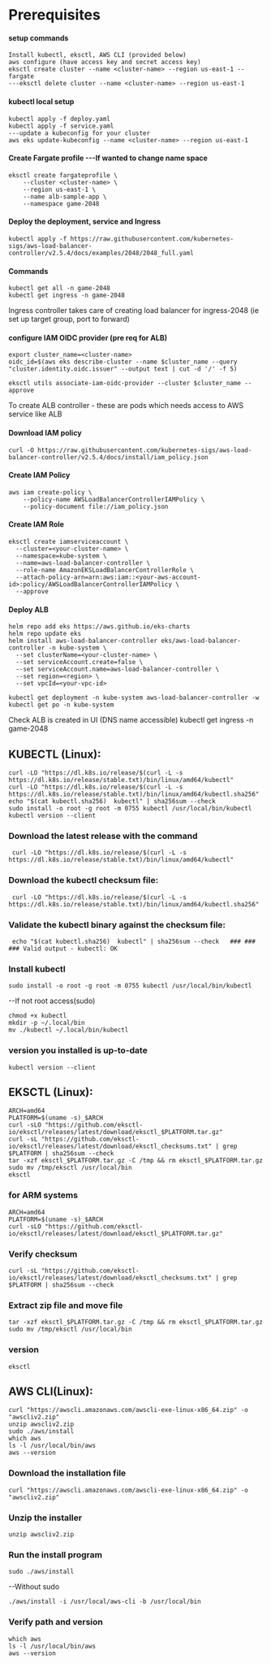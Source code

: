 # Prerequisites

#### setup commands
```
Install kubectl, eksctl, AWS CLI (provided below)
aws configure (have access key and secret access key)
eksctl create cluster --name <cluster-name> --region us-east-1 --fargate
---eksctl delete cluster --name <cluster-name> --region us-east-1
```
#### kubectl local setup
```
kubectl apply -f deploy.yaml
kubectl apply -f service.yaml
---update a kubeconfig for your cluster
aws eks update-kubeconfig --name <cluster-name> --region us-east-1
```
#### Create Fargate profile ---If wanted to change name space
```
eksctl create fargateprofile \
    --cluster <cluster-name> \
    --region us-east-1 \
    --name alb-sample-app \
    --namespace game-2048
```
#### Deploy the deployment, service and Ingress
```
kubectl apply -f https://raw.githubusercontent.com/kubernetes-sigs/aws-load-balancer-controller/v2.5.4/docs/examples/2048/2048_full.yaml
```

#### Commands
```
kubectl get all -n game-2048
kubectl get ingress -n game-2048
```
Ingress controller takes care of  creating load balancer for ingress-2048 (ie set up target group, port to forward)

#### configure IAM OIDC provider (pre req for ALB)
```
export cluster_name=<cluster-name>
oidc_id=$(aws eks describe-cluster --name $cluster_name --query "cluster.identity.oidc.issuer" --output text | cut -d '/' -f 5) 

eksctl utils associate-iam-oidc-provider --cluster $cluster_name --approve
```
To create ALB controller - these are pods which needs access to AWS service like ALB

#### Download IAM policy
```
curl -O https://raw.githubusercontent.com/kubernetes-sigs/aws-load-balancer-controller/v2.5.4/docs/install/iam_policy.json
```

#### Create IAM Policy
```
aws iam create-policy \
    --policy-name AWSLoadBalancerControllerIAMPolicy \
    --policy-document file://iam_policy.json
```

#### Create IAM Role
```
eksctl create iamserviceaccount \
  --cluster=<your-cluster-name> \
  --namespace=kube-system \
  --name=aws-load-balancer-controller \
  --role-name AmazonEKSLoadBalancerControllerRole \
  --attach-policy-arn=arn:aws:iam::<your-aws-account-id>:policy/AWSLoadBalancerControllerIAMPolicy \
  --approve
```

#### Deploy ALB
```
helm repo add eks https://aws.github.io/eks-charts
helm repo update eks
helm install aws-load-balancer-controller eks/aws-load-balancer-controller -n kube-system \
  --set clusterName=<your-cluster-name> \
  --set serviceAccount.create=false \
  --set serviceAccount.name=aws-load-balancer-controller \
  --set region=<region> \
  --set vpcId=<your-vpc-id>
  
kubectl get deployment -n kube-system aws-load-balancer-controller -w
kubectl get po -n kube-system
```
Check ALB is created in UI (DNS name accessible)
kubectl get ingress -n game-2048


## KUBECTL (Linux):
```
curl -LO "https://dl.k8s.io/release/$(curl -L -s https://dl.k8s.io/release/stable.txt)/bin/linux/amd64/kubectl"
curl -LO "https://dl.k8s.io/release/$(curl -L -s https://dl.k8s.io/release/stable.txt)/bin/linux/amd64/kubectl.sha256"
echo "$(cat kubectl.sha256)  kubectl" | sha256sum --check
sudo install -o root -g root -m 0755 kubectl /usr/local/bin/kubectl
kubectl version --client
```
### Download the latest release with the command
```
 curl -LO "https://dl.k8s.io/release/$(curl -L -s https://dl.k8s.io/release/stable.txt)/bin/linux/amd64/kubectl"
```
### Download the kubectl checksum file:
```
 curl -LO "https://dl.k8s.io/release/$(curl -L -s https://dl.k8s.io/release/stable.txt)/bin/linux/amd64/kubectl.sha256"
```
### Validate the kubectl binary against the checksum file:
```
 echo "$(cat kubectl.sha256)  kubectl" | sha256sum --check   ### ### ### Valid output - kubectl: OK
```
### Install kubectl
```
sudo install -o root -g root -m 0755 kubectl /usr/local/bin/kubectl
```
--If not root access(sudo)
```
chmod +x kubectl
mkdir -p ~/.local/bin
mv ./kubectl ~/.local/bin/kubectl
```
### version you installed is up-to-date
```
kubectl version --client
```
## EKSCTL (Linux):
```
ARCH=amd64
PLATFORM=$(uname -s)_$ARCH
curl -sLO "https://github.com/eksctl-io/eksctl/releases/latest/download/eksctl_$PLATFORM.tar.gz"
curl -sL "https://github.com/eksctl-io/eksctl/releases/latest/download/eksctl_checksums.txt" | grep $PLATFORM | sha256sum --check
tar -xzf eksctl_$PLATFORM.tar.gz -C /tmp && rm eksctl_$PLATFORM.tar.gz
sudo mv /tmp/eksctl /usr/local/bin
eksctl
```
### for ARM systems
```
ARCH=amd64
PLATFORM=$(uname -s)_$ARCH
curl -sLO "https://github.com/eksctl-io/eksctl/releases/latest/download/eksctl_$PLATFORM.tar.gz"
```
### Verify checksum
```
curl -sL "https://github.com/eksctl-io/eksctl/releases/latest/download/eksctl_checksums.txt" | grep $PLATFORM | sha256sum --check
```
### Extract zip file and move file
```
tar -xzf eksctl_$PLATFORM.tar.gz -C /tmp && rm eksctl_$PLATFORM.tar.gz
sudo mv /tmp/eksctl /usr/local/bin
```
### version
```
eksctl
```

## AWS CLI(Linux):
```
curl "https://awscli.amazonaws.com/awscli-exe-linux-x86_64.zip" -o "awscliv2.zip"
unzip awscliv2.zip
sudo ./aws/install
which aws
ls -l /usr/local/bin/aws
aws --version
```
### Download the installation file
```
curl "https://awscli.amazonaws.com/awscli-exe-linux-x86_64.zip" -o "awscliv2.zip"
```
### Unzip the installer
```
unzip awscliv2.zip
```
### Run the install program
```
sudo ./aws/install
```
--Without sudo
```
./aws/install -i /usr/local/aws-cli -b /usr/local/bin
```
### Verify path and version
```
which aws
ls -l /usr/local/bin/aws
aws --version
```
